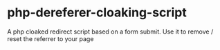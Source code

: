 php-dereferer-cloaking-script
=============================

A php cloaked redirect script based on a form submit. Use it to remove / reset the referrer to your page

